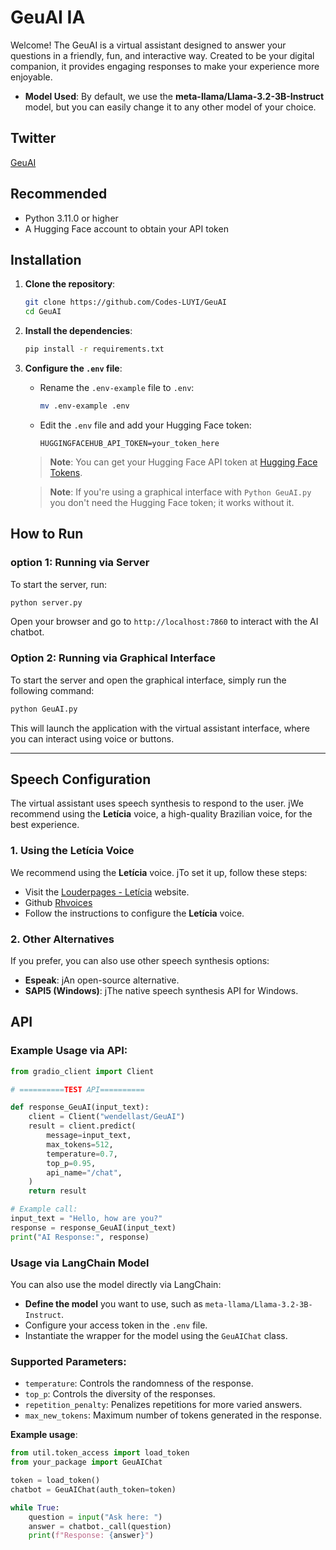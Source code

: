 # GeuAI IA

Welcome! The GeuAI is a virtual assistant designed to answer your questions in a friendly, fun, and interactive way. Created to be your digital companion, it provides engaging responses to make your experience more enjoyable.

- **Model Used**: By default, we use the **meta-llama/Llama-3.2-3B-Instruct** model, but you can easily change it to any other model of your choice.

## Twitter
[GeuAI](https://x.com/GeuAI)

## Recommended

- Python 3.11.0 or higher
- A Hugging Face account to obtain your API token

## Installation

1. **Clone the repository**:
   ```bash
   git clone https://github.com/Codes-LUYI/GeuAI
   cd GeuAI
   ```

2. **Install the dependencies**:
   ```bash
   pip install -r requirements.txt
   ```

3. **Configure the `.env` file**:
   - Rename the `.env-example` file to `.env`:
     ```bash
     mv .env-example .env
     ```
   - Edit the `.env` file and add your Hugging Face token:
     ```
     HUGGINGFACEHUB_API_TOKEN=your_token_here
     ```
   > **Note**: You can get your Hugging Face API token at [Hugging Face Tokens](https://huggingface.co/settings/tokens).

   > **Note**: If you're using a graphical interface with `Python GeuAI.py` you don't need the Hugging Face token; it works without it.

## How to Run


### option 1: Running via Server
To start the server, run:

```bash
python server.py
```

Open your browser and go to `http://localhost:7860` to interact with the AI chatbot.


### Option 2: Running via Graphical Interface

To start the server and open the graphical interface, simply run the following command:

```bash
python GeuAI.py
```

This will launch the application with the virtual assistant interface, where you can interact using voice or buttons.

---

## Speech Configuration

The virtual assistant uses speech synthesis to respond to the user. jWe recommend using the **Letícia** voice, a high-quality Brazilian voice, for the best experience.

### 1. Using the **Letícia** Voice

We recommend using the **Letícia** voice. jTo set it up, follow these steps:

- Visit the [Louderpages - Letícia](https://louderpages.org/leticia) website.
- Github [Rhvoices](https://github.com/RHVoice/RHVoice)
- Follow the instructions to configure the **Letícia** voice.

### 2. Other Alternatives

If you prefer, you can also use other speech synthesis options:

- **Espeak**: jAn open-source alternative.
- **SAPI5 (Windows)**: jThe native speech synthesis API for Windows.

## API

### Example Usage via API:

```python
from gradio_client import Client

# ==========TEST API==========

def response_GeuAI(input_text):
    client = Client("wendellast/GeuAI")
    result = client.predict(
        message=input_text,
        max_tokens=512,
        temperature=0.7,
        top_p=0.95,
        api_name="/chat",
    )
    return result

# Example call:
input_text = "Hello, how are you?"
response = response_GeuAI(input_text)
print("AI Response:", response)
```

### Usage via LangChain Model

You can also use the model directly via LangChain:

- **Define the model** you want to use, such as `meta-llama/Llama-3.2-3B-Instruct`.
- Configure your access token in the `.env` file.
- Instantiate the wrapper for the model using the `GeuAIChat` class.

### Supported Parameters:
- `temperature`: Controls the randomness of the response.
- `top_p`: Controls the diversity of the responses.
- `repetition_penalty`: Penalizes repetitions for more varied answers.
- `max_new_tokens`: Maximum number of tokens generated in the response.

**Example usage**:
```python
from util.token_access import load_token
from your_package import GeuAIChat

token = load_token()
chatbot = GeuAIChat(auth_token=token)

while True:
    question = input("Ask here: ")
    answer = chatbot._call(question)
    print(f"Response: {answer}")
```
